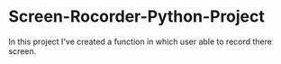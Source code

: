 # Screen-Rocorder-Python-Project
In this project I've created a function in which user able to record there screen.
